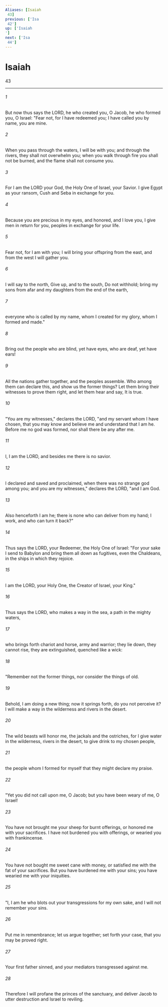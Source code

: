 ```yaml
---
Aliases: [Isaiah 43]
previous: ['Isa 42']
up: ['Isaiah']
next: ['Isa 44']
---
```

# Isaiah 43

***
 

###### 1 
But now thus says the LORD,  he who created you, O Jacob,  he who formed you, O Israel:  "Fear not, for I have redeemed you;  I have called you by name, you are mine.   

###### 2 
When you pass through the waters, I will be with you;  and through the rivers, they shall not overwhelm you;  when you walk through fire you shall not be burned,  and the flame shall not consume you.   

###### 3 
For I am the LORD your God,  the Holy One of Israel, your Savior.  I give Egypt as your ransom,  Cush and Seba in exchange for you.   

###### 4 
Because you are precious in my eyes,  and honored, and I love you,  I give men in return for you,  peoples in exchange for your life.   

###### 5 
Fear not, for I am with you;  I will bring your offspring from the east,  and from the west I will gather you.   

###### 6 
I will say to the north, Give up,  and to the south, Do not withhold;  bring my sons from afar  and my daughters from the end of the earth,   

###### 7 
everyone who is called by my name,  whom I created for my glory,  whom I formed and made."  

###### 8 
Bring out the people who are blind, yet have eyes,  who are deaf, yet have ears!   

###### 9 
All the nations gather together,  and the peoples assemble.  Who among them can declare this,  and show us the former things?  Let them bring their witnesses to prove them right,  and let them hear and say, It is true.   

###### 10 
"You are my witnesses," declares the LORD,  "and my servant whom I have chosen,  that you may know and believe me  and understand that I am he.  Before me no god was formed,  nor shall there be any after me.   

###### 11 
I, I am the LORD,  and besides me there is no savior.   

###### 12 
I declared and saved and proclaimed,  when there was no strange god among you;  and you are my witnesses," declares the LORD, "and I am God.   

###### 13 
Also henceforth I am he;  there is none who can deliver from my hand;  I work, and who can turn it back?"  

###### 14 
Thus says the LORD,  your Redeemer, the Holy One of Israel:  "For your sake I send to Babylon  and bring them all down as fugitives,  even the Chaldeans, in the ships in which they rejoice.   

###### 15 
I am the LORD, your Holy One,  the Creator of Israel, your King."  

###### 16 
Thus says the LORD,  who makes a way in the sea,  a path in the mighty waters,   

###### 17 
who brings forth chariot and horse,  army and warrior;  they lie down, they cannot rise,  they are extinguished, quenched like a wick:   

###### 18 
"Remember not the former things,  nor consider the things of old.   

###### 19 
Behold, I am doing a new thing;  now it springs forth, do you not perceive it?  I will make a way in the wilderness  and rivers in the desert.   

###### 20 
The wild beasts will honor me,  the jackals and the ostriches,  for I give water in the wilderness,  rivers in the desert,  to give drink to my chosen people,   

###### 21 
the people whom I formed for myself  that they might declare my praise.  

###### 22 
"Yet you did not call upon me, O Jacob;  but you have been weary of me, O Israel!   

###### 23 
You have not brought me your sheep for burnt offerings,  or honored me with your sacrifices.  I have not burdened you with offerings,  or wearied you with frankincense.   

###### 24 
You have not bought me sweet cane with money,  or satisfied me with the fat of your sacrifices.  But you have burdened me with your sins;  you have wearied me with your iniquities.  

###### 25 
"I, I am he  who blots out your transgressions for my own sake,  and I will not remember your sins.   

###### 26 
Put me in remembrance; let us argue together;  set forth your case, that you may be proved right.   

###### 27 
Your first father sinned,  and your mediators transgressed against me.   

###### 28 
Therefore I will profane the princes of the sanctuary,  and deliver Jacob to utter destruction  and Israel to reviling.
